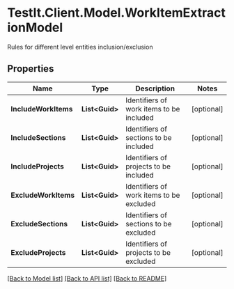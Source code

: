 # TestIt.Client.Model.WorkItemExtractionModel
Rules for different level entities inclusion/exclusion

## Properties

Name | Type | Description | Notes
------------ | ------------- | ------------- | -------------
**IncludeWorkItems** | **List&lt;Guid&gt;** | Identifiers of work items to be included | [optional] 
**IncludeSections** | **List&lt;Guid&gt;** | Identifiers of sections to be included | [optional] 
**IncludeProjects** | **List&lt;Guid&gt;** | Identifiers of projects to be included | [optional] 
**ExcludeWorkItems** | **List&lt;Guid&gt;** | Identifiers of work items to be excluded | [optional] 
**ExcludeSections** | **List&lt;Guid&gt;** | Identifiers of sections to be excluded | [optional] 
**ExcludeProjects** | **List&lt;Guid&gt;** | Identifiers of projects to be excluded | [optional] 

[[Back to Model list]](../README.md#documentation-for-models) [[Back to API list]](../README.md#documentation-for-api-endpoints) [[Back to README]](../README.md)

